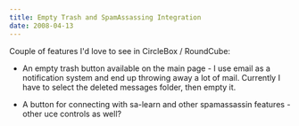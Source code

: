 ```yaml
---
title: Empty Trash and SpamAssassing Integration
date: 2008-04-13
---
```

Couple of features I'd love to see in CircleBox / RoundCube:

* An empty trash button available on the main page - I use email as a notification system and end up throwing away a lot of mail. Currently I have to select the deleted messages folder, then empty it.

* A button for connecting with sa-learn and other spamassassin features - other uce controls as well?

